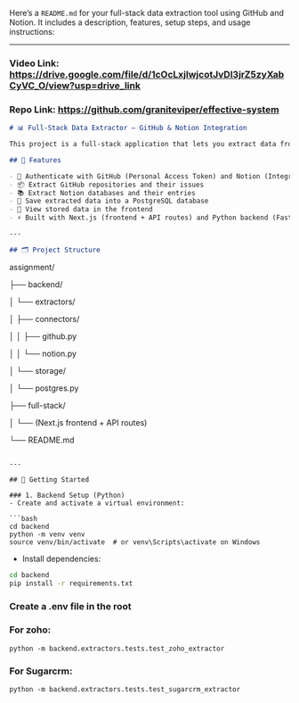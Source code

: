 Here’s a `README.md` for your full-stack data extraction tool using GitHub and Notion. It includes a description, features, setup steps, and usage instructions:

---

### Video Link: https://drive.google.com/file/d/1cOcLxjlwjcotJvDl3jrZ5zyXabCyVC_O/view?usp=drive_link
### Repo Link: https://github.com/graniteviper/effective-system

```markdown
# 📊 Full-Stack Data Extractor – GitHub & Notion Integration

This project is a full-stack application that lets you extract data from GitHub repositories (issues) and Notion databases, and save it into a centralized PostgreSQL database. It features a clean UI for authentication, data preview, and persistence.

## 🌟 Features

- 🔐 Authenticate with GitHub (Personal Access Token) and Notion (Integration Token)
- 📦 Extract GitHub repositories and their issues
- 📚 Extract Notion databases and their entries
- 💾 Save extracted data into a PostgreSQL database
- 👀 View stored data in the frontend
- ⚡ Built with Next.js (frontend + API routes) and Python backend (FastAPI or Flask-compatible extract/load logic)

---

## 🗂️ Project Structure

```

assignment/

├── backend/

│   └── extractors/

│       ├── connectors/

│       │   ├── github.py

│       │   └── notion.py

│       └── storage/

│           └── postgres.py

├── full-stack/

│   └── (Next.js frontend + API routes)

└── README.md

````

---

## 🚀 Getting Started

### 1. Backend Setup (Python)
- Create and activate a virtual environment:

```bash
cd backend
python -m venv venv
source venv/bin/activate  # or venv\Scripts\activate on Windows
````

* Install dependencies:

```bash
cd backend
pip install -r requirements.txt
```

### Create a .env file in the root 

### For zoho:
```
python -m backend.extractors.tests.test_zoho_extractor
```


### For Sugarcrm:
```
python -m backend.extractors.tests.test_sugarcrm_extractor
```